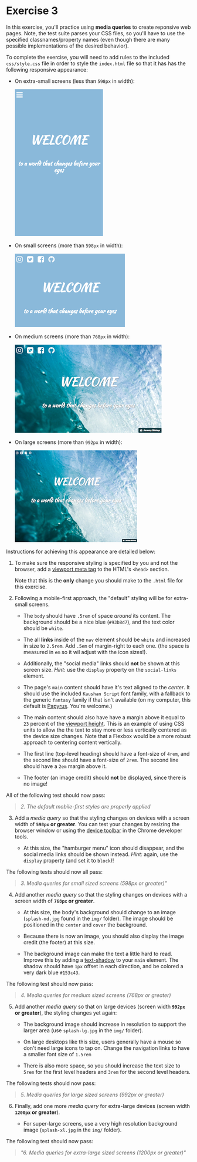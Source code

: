 # Exercise 3

In this exercise, you'll practice using **media queries** to create reponsive web pages. Note, the test suite parses your CSS files, so you'll have to use the specified classnames/property names (even though there are many possible implementations of the desired behavior). 


To complete the exercise, you will need to add rules to the included `css/style.css` file in order to style the `index.html` file so that it has has the following responsive appearance:

- On extra-small screens (less than `598px` in width):

    ![Example of completed exercise on extra-small screen](img/example-xs-preview.png)

- On small screens (more than `598px` in width):

    ![Example of completed exercise on small screen](img/example-sm-preview.png)

- On medium screens (more than `768px` in width):

    ![Example of completed exercise on medium screen](img/example-md-preview.png)

- On large screens (more than `992px` in width):

    ![Example of completed exercise on large screen](img/example-lg-preview.png)

Instructions for achieving this appearance are detailed below:

1. To make sure the responsive styling is specified by you and not the browser, add a [viewport meta tag](https://info340.github.io/responsive-css.html#specifying-viewport) to the HTML's `<head>` section.

    Note that this is the **only** change you should make to the `.html` file for this exercise.

2. Following a mobile-first approach, the "default" styling will be for extra-small screens.

    - The `body` should have `.5rem` of space _around_ its content. The background should be a nice blue (`#93b8d7`), and the text color should be `white`.

    - The all **links** inside of the `nav` element should be `white` and increased in size to `2.5rem`. Add `.5em` of margin-right to each one. (the space is measured in `em` so it wil adjust with the icon sizes!).

    - Additionally, the "social media" links should **not** be shown at this screen size. _Hint_: use the `display` property on the `social-links` element.
    
    - The page's `main` content should have it's text aligned to the _center_. It should use the included `Kaushan Script` font family, with a fallback to the generic `fantasy` family if that isn't available (on my computer, this default is [Papyrus](https://www.fastcodesign.com/3055865/meet-the-man-who-created-papyrus-the-worlds-other-most-hated-font). You're welcome.)
        
	- The main content should also have have a margin above it equal to `23` percent of the [viewport height](https://developer.mozilla.org/en-US/docs/Web/CSS/length#Viewport-percentage_lengths). This is an example of using CSS units to allow the the text to stay more or less vertically centered as the device size changes. Note that a Flexbox would be a more robust approach to centering content vertically.

	- The first line (top-level heading) should have a font-size of `4rem`, and the second line should have a font-size of `2rem`. The second line should have a `2em` margin above it.
    
    - The footer (an image credit) should **not** be displayed, since there is no image!

All of the following test should now pass:

> _2. The default mobile-first styles are properly applied_

3. Add a _media query_ so that the styling changes on devices with a screen width of **`598px` or greater**. You can test your changes by resizing the browser window or using the [device toolbar](https://developers.google.com/web/tools/chrome-devtools/device-mode/emulate-mobile-viewports) in the Chrome developer tools.

    - At this size, the "hamburger menu" icon should disappear, and the social media links should be shown instead. _Hint:_ again, use the `display` property (and set it to `block`)!

The following tests should now all pass:

> _3. Media queries for small sized screens (598px or greater)"_

4. Add another _media query_ so that the styling changes on devices with a screen width of **`768px` or greater**.

    - At this size, the body's background should change to an image (`splash-md.jpg` found in the `img/` folder). The image should be positioned in the `center` and `cover` the background.

    - Because there is now an image, you should also display the image credit (the footer) at this size.

    - The background image can make the text a little hard to read. Improve this by adding a [text-shadow](https://developer.mozilla.org/en-US/docs/Web/CSS/text-shadow) to your `main` element. The shadow should have `1px` offset in each direction, and be colored a very dark blue `#153c43`.

The following test should now pass:

> _4. Media queries for medium sized screens (768px or greater)_    

5. Add another _media query_ so that on large devices (screen width **`992px` or greater**), the styling changes yet again:

    - The background image should increase in resolution to support the larger area (use `splash-lg.jpg` in the `img/` folder).

    - On large desktops like this size, users generally have a mouse so don't need large icons to tap on. Change the navigation links to have a smaller font size of `1.5rem`

    - There is also more space, so you should increase the text size to `5rem` for the first level headers and `3rem` for the second level headers.

The following tests should now pass:

> _5. Media queries for large sized screens (992px or greater)_    

6. Finally, add one more _media query_ for extra-large devices (screen width **`1200px` or greater**).

    - For super-large screens, use a very high resolution background image (`splash-xl.jpg` in the `img/` folder).

The following test should now pass:

> _"6. Media queries for extra-large sized screens (1200px or greater)"_    
